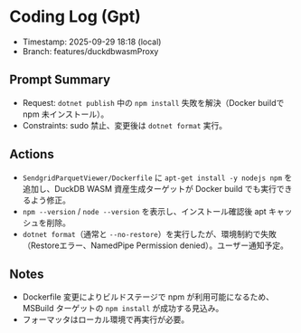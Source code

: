 # Coding Log (Gpt)

- Timestamp: 2025-09-29 18:18 (local)
- Branch: features/duckdbwasmProxy

## Prompt Summary
- Request: `dotnet publish` 中の `npm install` 失敗を解決（Docker buildで npm 未インストール）。
- Constraints: sudo 禁止、変更後は `dotnet format` 実行。

## Actions
- `SendgridParquetViewer/Dockerfile` に `apt-get install -y nodejs npm` を追加し、DuckDB WASM 資産生成ターゲットが Docker build でも実行できるよう修正。
- `npm --version` / `node --version` を表示し、インストール確認後 apt キャッシュを削除。
- `dotnet format`（通常と `--no-restore`）を実行したが、環境制約で失敗（Restoreエラー、NamedPipe Permission denied）。ユーザー通知予定。

## Notes
- Dockerfile 変更によりビルドステージで npm が利用可能になるため、MSBuild ターゲットの `npm install` が成功する見込み。
- フォーマッタはローカル環境で再実行が必要。

